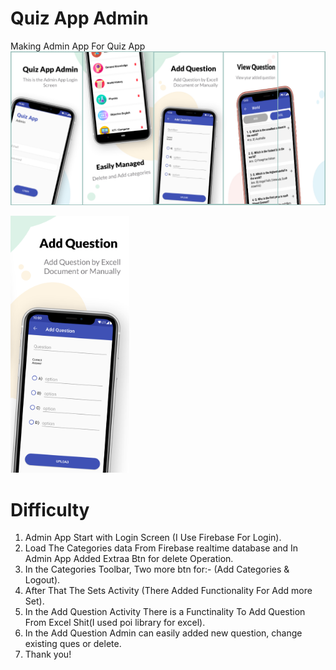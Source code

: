 # Quiz App Admin
Making Admin App For Quiz App
<img src="Images/O15TeHCfzIQ9_1024_500.png"/>

<div>
<img src="Images/Hotpot%202.png" width="190"/>&nbsp;&nbsp;&nbsp;&nbsp;&nbsp;&nbsp;&nbsp;&nbsp;&nbsp;&nbsp;&nbsp;&nbsp;&nbsp;&nbsp;&nbsp;&nbsp;
</div>

# Difficulty

1) Admin App Start with Login Screen (I Use Firebase For Login).
2) Load The Categories data From Firebase realtime database and In Admin App Added Extraa Btn for delete Operation.
3) In the Categories Toolbar, Two more btn for:- (Add Categories & Logout).
4) After That The Sets Activity (There Added Functionality For Add more Set).
5) In the Add Question Activity There is a Functinality To Add Question From Excel Shit(I used poi library for excel).
6) In the Add Question Admin can easily added new question, change existing ques or delete.
7) Thank you!

